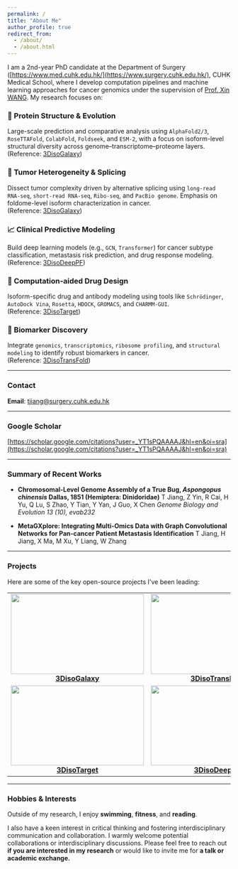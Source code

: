 ```yaml
---
permalink: /
title: "About Me"
author_profile: true
redirect_from:
  - /about/
  - /about.html
---
```


I am a 2nd-year PhD candidate at the Department of Surgery ([https://www.med.cuhk.edu.hk/](https://www.surgery.cuhk.edu.hk/), CUHK Medical School, where I develop computation pipelines and machine learning approaches for cancer genomics under the supervision of [Prof. Xin WANG](https://xinwlab.netlify.app/). My research focuses on:

### 🧬 Protein Structure & Evolution  
Large-scale prediction and comparative analysis using `AlphaFold2/3`, `RoseTTAFold`, `ColabFold`, `Foldseek`, and `ESM-2`, with a focus on isoform-level structural diversity across genome–transcriptome–proteome layers.  
(Reference: [3DisoGalaxy](https://feliciajiangbio.github.io/3DisoGalaxy/))

### 🧫 Tumor Heterogeneity & Splicing  
Dissect tumor complexity driven by alternative splicing using `long-read RNA-seq`, `short-read RNA-seq`, `Ribo-seq`, and `PacBio genome`. Emphasis on foldome-level isoform characterization in cancer.  
(Reference: [3DisoGalaxy](https://feliciajiangbio.github.io/3DisoGalaxy/))

### 📈 Clinical Predictive Modeling  
Build deep learning models (e.g., `GCN`, `Transformer`) for cancer subtype classification, metastasis risk prediction, and drug response modeling.  
(Reference: [3DisoDeepPF](https://github.com/FeliciaJiangBio/3DisoDeepPF))

### 💊 Computation-aided Drug Design  
Isoform-specific drug and antibody modeling using tools like `Schrödinger`, `AutoDock Vina`, `Rosetta`, `HDOCK`, `GROMACS`, and `CHARMM-GUI`.  
(Reference: [3DisoTarget](https://github.com/FeliciaJiangBio/3DisoTarget))

### 🧪 Biomarker Discovery  
Integrate `genomics`, `transcriptomics`, `ribosome profiling`, and `structural modeling` to identify robust biomarkers in cancer.  
(Reference: [3DisoTransFold](https://github.com/CityUHK-CompBio/3Diso-TransFold))


---

### Contact

**Email**: tjiang@surgery.cuhk.edu.hk

---

### Google Scholar

[https://scholar.google.com/citations?user=_YT1sPQAAAAJ&hl=en&oi=sra](https://scholar.google.com/citations?user=_YT1sPQAAAAJ&hl=en&oi=sra)

---

### Summary of Recent Works

- **Chromosomal-Level Genome Assembly of a True Bug, *Aspongopus chinensis* Dallas, 1851 (Hemiptera: Dinidoridae)**
  T Jiang, Z Yin, R Cai, H Yu, Q Lu, S Zhao, Y Tian, Y Yan, J Guo, X Chen
  *Genome Biology and Evolution 13 (10), evab232*

- **MetaGXplore: Integrating Multi-Omics Data with Graph Convolutional Networks for Pan-cancer Patient Metastasis Identification**
  T Jiang, H Jiang, X Ma, M Xu, Y Liang, W Zhang

---

### Projects

Here are some of the key open-source projects I've been leading:

<p align="center">
<table>
  <tr>
    <td align="center">
      <a href="http://hkwanglab-compbio.com:3831/">
        <img src="https://github.com/user-attachments/assets/4a4482e7-d5b8-4507-afca-ff1521371d32" width="300" height="180"><br>
        <b>3DisoGalaxy</b>
      </a>
    </td>
    <td align="center">
      <a href="https://github.com/CityUHK-CompBio/3Diso-TransFold">
        <img src="https://github.com/user-attachments/assets/c60c5cb0-f865-4689-9130-476feb545052" width="300" height="180"><br>
        <b>3DisoTransFold</b>
      </a>
    </td>
  </tr>
  <tr>
    <td align="center">
      <a href="https://github.com/FeliciaJiangBio/3DisoTarget"> 
        <img src="https://github.com/user-attachments/assets/5d7aab79-7eec-4ae3-9a0a-8a3e8722fb2e" width="300" height="180"><br> 
        <b>3DisoTarget</b>
      </a>
    </td>
    <td align="center">
      <a href="https://github.com/FeliciaJiangBio/3DisoDeepPF">
        <img src="https://github.com/user-attachments/assets/80d606fc-bc19-446c-b726-bb0d8e69b42c" width="300" height="180"><br>
        <b>3DisoDeepPF</b>
      </a>
    </td>
  </tr>
</table>
</p>


---

### Hobbies & Interests

Outside of my research, I enjoy **swimming**, **fitness**, and **reading**. 

I also have a keen interest in critical thinking and fostering interdisciplinary communication and collaboration.
I warmly welcome potential collaborations or interdisciplinary discussions. Please feel free to reach out **if you are interested in my research** or would like to invite me for **a talk or academic exchange.**



